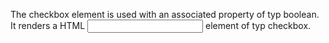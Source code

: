 The checkbox element is used with an associated property of typ boolean. It renders a HTML <input> element of typ checkbox.

